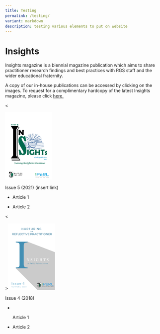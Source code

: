 ```yaml
---
title: Testing
permalink: /testing/
variant: markdown
description: testing various elements to put on website
---
```

 <h1>Insights</h1><p>Insights magazine is a biennial magazine publication which aims to share practitioner research findings and best practices with RGS staff and the wider educational fraternity.</p><p>A copy of our in-house publications can be accessed by clicking on the images. To request for a complimentary hardcopy of the latest Insights magazine, please click <a href="https://docs.google.com/forms/d/e/1FAIpQLSfDl4vV7llMZwQXm0aOMw9flvkLZJOhtk3rGtmEIKUAgGVOFQ/viewf" rel="noopener noreferrer nofollow" target="\_blank">here.</a></p>

&lt;<div class="isomer-image-wrapper"><img height="auto" width="30%" alt="" src="/images/Insights/2021%20insight.png"></div>

<p>Issue 5 (2021) (insert link)</p><ul data-tight="true" class="tight"><li><p>Article 1</p></li><li><p>Article 2</p></li></ul><p></p>

&lt;<div class="isomer-image-wrapper">&gt;<img height="auto" width="30%" alt="" src="/images/Insights/2018%20insights.png"></div><p>Issue 4 (2018)</p><ul data-tight="true" class="tight"><li>&nbsp;<p>Article 1</p></li><li><p>Article 2</p></li></ul>